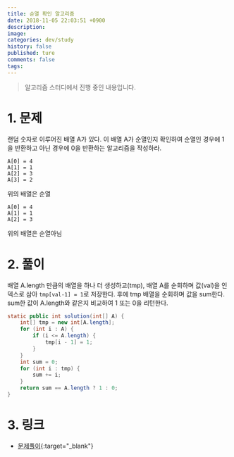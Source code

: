 ```yaml
---
title: 순열 확인 알고리즘
date: 2018-11-05 22:03:51 +0900
description: 
image: 
categories: dev/study
history: false
published: ture
comments: false
tags:
---
```


> 알고리즘 스터디에서 진행 중인 내용입니다.

# 1. 문제

랜덤 숫자로 이루어진 배열 A가 있다. 이 배열 A가 순열인지 확인하여 순열인 경우에 1을 반환하고 아닌 경우에 0을 반환하는 알고리즘을 작성하라.

```
A[0] = 4
A[1] = 1
A[2] = 3
A[3] = 2
```

위의 배열은 순열

```
A[0] = 4
A[1] = 1
A[2] = 3
```

위의 배열은 순열아님

# 2. 풀이

배열 A.length 만큼의 배열을 하나 더 생성하고(tmp), 배열 A를 순회하며 값(val)을 인덱스로 삼아 `tmp[val-1] = 1`로 저장한다. 후에 tmp 배열을 순회하며 값을 sum한다. sum한 값이 A.length와 같은지 비교하여 1 또는 0을 리턴한다.

```java
static public int solution(int[] A) {
    int[] tmp = new int[A.length];
    for (int i : A) {
        if (i <= A.length) {
            tmp[i - 1] = 1;
        }
    }
    int sum = 0;
    for (int i : tmp) {
        sum += i;
    }
    return sum == A.length ? 1 : 0;
}
```

# 3. 링크

- [문제풀이](https://github.com/seotory/algoStudy/blob/master/src/main/codility/lesson/lesson4/PermCheck.java){:target="_blank"}